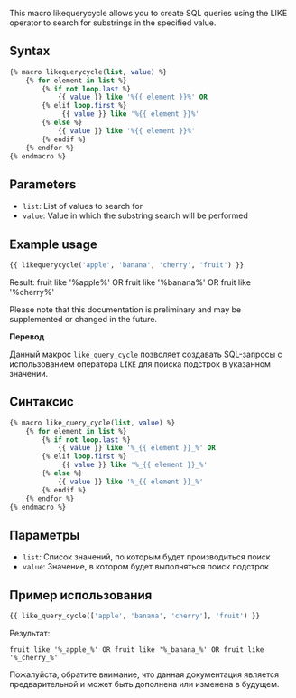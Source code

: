 This macro likequerycycle allows you to create SQL queries using the LIKE operator to search for substrings in the specified value.

## Syntax

```sql
{% macro likequerycycle(list, value) %}
    {% for element in list %}
        {% if not loop.last %}
            {{ value }} like '%{{ element }}%' OR
        {% elif loop.first %}
             {{ value }} like '%{{ element }}%'
        {% else %}
            {{ value }} like '%{{ element }}%'
        {% endif %}
    {% endfor %}
{% endmacro %}
```

## Parameters
- `list`: List of values to search for
- `value`: Value in which the substring search will be performed
## Example usage

```sql
{{ likequerycycle('apple', 'banana', 'cherry', 'fruit') }}
```

Result:
fruit like '%apple%' OR fruit like '%banana%' OR fruit like '%cherry%'

Please note that this documentation is preliminary and may be supplemented or changed in the future.

**Перевод**
 
Данный макрос `like_query_cycle` позволяет создавать SQL-запросы с использованием оператора `LIKE` для поиска подстрок в указанном значении.

## Синтаксис

```sql
{% macro like_query_cycle(list, value) %}
    {% for element in list %}
        {% if not loop.last %}
            {{ value }} like '%_{{ element }}_%' OR
        {% elif loop.first %}
             {{ value }} like '%_{{ element }}_%'
        {% else %}
            {{ value }} like '%_{{ element }}_%'
        {% endif %}
    {% endfor %}
{% endmacro %}

```

## Параметры

- `list`: Список значений, по которым будет производиться поиск
- `value`: Значение, в котором будет выполняться поиск подстрок

## Пример использования

```sql
{{ like_query_cycle(['apple', 'banana', 'cherry'], 'fruit') }}

```

Результат:

```
fruit like '%_apple_%' OR fruit like '%_banana_%' OR fruit like '%_cherry_%'

```

Пожалуйста, обратите внимание, что данная документация является предварительной и может быть дополнена или изменена в будущем.